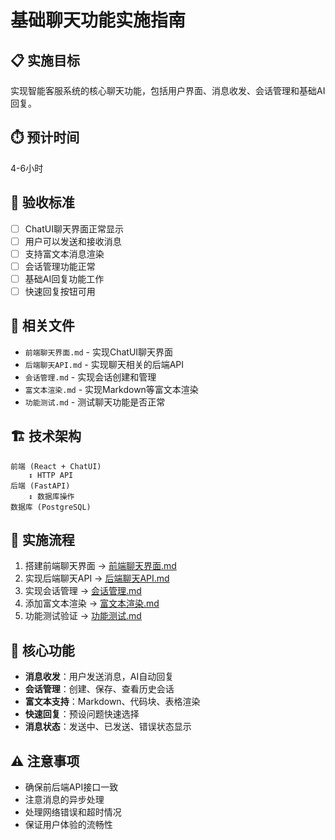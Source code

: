 # 基础聊天功能实施指南

## 📋 实施目标
实现智能客服系统的核心聊天功能，包括用户界面、消息收发、会话管理和基础AI回复。

## ⏱️ 预计时间
4-6小时

## 🎯 验收标准
- [ ] ChatUI聊天界面正常显示
- [ ] 用户可以发送和接收消息
- [ ] 支持富文本消息渲染
- [ ] 会话管理功能正常
- [ ] 基础AI回复功能工作
- [ ] 快速回复按钮可用

## 📁 相关文件
- `前端聊天界面.md` - 实现ChatUI聊天界面
- `后端聊天API.md` - 实现聊天相关的后端API
- `会话管理.md` - 实现会话创建和管理
- `富文本渲染.md` - 实现Markdown等富文本渲染
- `功能测试.md` - 测试聊天功能是否正常

## 🏗️ 技术架构
```
前端 (React + ChatUI)
    ↕️ HTTP API
后端 (FastAPI)
    ↕️ 数据库操作
数据库 (PostgreSQL)
```

## 🚀 实施流程
1. 搭建前端聊天界面 → [前端聊天界面.md](./前端聊天界面.md)
2. 实现后端聊天API → [后端聊天API.md](./后端聊天API.md)
3. 实现会话管理 → [会话管理.md](./会话管理.md)
4. 添加富文本渲染 → [富文本渲染.md](./富文本渲染.md)
5. 功能测试验证 → [功能测试.md](./功能测试.md)

## 🔧 核心功能
- **消息收发**：用户发送消息，AI自动回复
- **会话管理**：创建、保存、查看历史会话
- **富文本支持**：Markdown、代码块、表格渲染
- **快速回复**：预设问题快速选择
- **消息状态**：发送中、已发送、错误状态显示

## ⚠️ 注意事项
- 确保前后端API接口一致
- 注意消息的异步处理
- 处理网络错误和超时情况
- 保证用户体验的流畅性